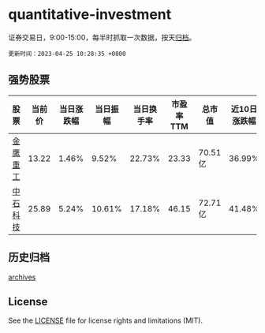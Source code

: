 # quantitative-investment

证券交易日，9:00-15:00，每半时抓取一次数据，按天[归档](archives)。

`更新时间：2023-04-25 10:28:35 +0800`

## 强势股票

|股票|当前价|当日涨跌幅|当日振幅|当日换手率|市盈率TTM|总市值|近10日涨跌幅|
|----|----|----|----|----|----|----|----|
|[金鹰重工](https://xueqiu.com/S/SZ301048)|13.22|1.46%|9.52%|22.73%|23.33|70.51亿|36.99%|
|[中石科技](https://xueqiu.com/S/SZ300684)|25.89|5.24%|10.61%|17.18%|46.15|72.71亿|41.48%|

## 历史归档

[archives](archives)

## License

See the [LICENSE](LICENSE) file for license rights and limitations (MIT).